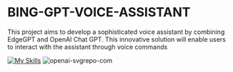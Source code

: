 # BING-GPT-VOICE-ASSISTANT
This project aims to develop a sophisticated voice assistant by combining EdgeGPT and OpenAI Chat GPT. This innovative solution will enable users to interact with the assistant through voice commands 

[![My Skills](https://skills.thijs.gg/icons?i=python,aws,ai)](https://skills.thijs.gg)
![openai-svgrepo-com](https://github.com/Shivam9701/BING-GPT-VOICE-ASSISTANT/assets/84237995/785ada86-6244-4900-b1c8-9f328b8ea1bf)
